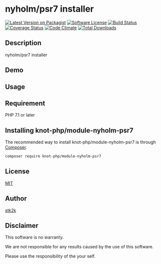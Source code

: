 nyholm/psr7 installer
=======================

[![Latest Version on Packagist](https://img.shields.io/packagist/v/knot-php/module-nyholm-psr7.svg?style=flat-square)](https://packagist.org/packages/knot-php/module-nyholm-psr7)
[![Software License](https://img.shields.io/badge/license-MIT-brightgreen.svg?style=flat-square)](LICENSE.md)
[![Build Status](https://travis-ci.org/knot-php/module-nyholm-psr7.svg?branch=master)](https://travis-ci.org/knot-php/module-nyholm-psr7)
[![Coverage Status](https://coveralls.io/repos/github/knot-php/module-nyholm-psr7/badge.svg?branch=master)](https://coveralls.io/github/knot-php/module-nyholm-psr7?branch=master)
[![Code Climate](https://codeclimate.com/github/knot-php/module-nyholm-psr7/badges/gpa.svg)](https://codeclimate.com/github/knot-php/module-nyholm-psr7)
[![Total Downloads](https://img.shields.io/packagist/dt/knot-php/module-nyholm-psr7.svg?style=flat-square)](https://packagist.org/packages/knot-php/module-nyholm-psr7)

## Description

nyholm/psr7 installer

## Demo

## Usage

## Requirement

PHP 7.1 or later

## Installing knot-php/module-nyholm-psr7

The recommended way to install knot-php/module-nyholm-psr7 is through
[Composer](http://getcomposer.org).

```bash
composer require knot-php/module-nyholm-psr7
```

## License
[MIT](https://github.com/knot-php/module-nyholm-psr7/blob/master/LICENSE)

## Author

[stk2k](https://github.com/stk2k)

## Disclaimer

This software is no warranty.

We are not responsible for any results caused by the use of this software.

Please use the responsibility of the your self.
